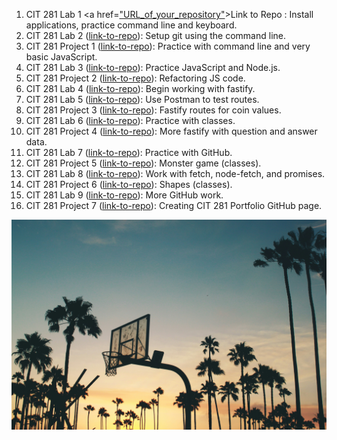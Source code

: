 1. CIT 281 Lab 1 <a href=["URL_of_your_repository"](https://jeremymeltzer.github.io/cit281-lab1/)>Link to Repo</a> : Install applications, practice command line and keyboard.
2. CIT 281 Lab 2 ([link-to-repo](https://jeremymeltzer.github.io/cit281-lab2/)): Setup git using the command line.
3. CIT 281 Project 1 ([link-to-repo](https://jeremymeltzer.github.io/cit281-p1/)): Practice with command line and very basic JavaScript.
4. CIT 281 Lab 3 ([link-to-repo](https://jeremymeltzer.github.io/cit281-lab3/)): Practice JavaScript and Node.js.
5. CIT 281 Project 2 ([link-to-repo](https://jeremymeltzer.github.io/cit281-p2/)): Refactoring JS code.
6. CIT 281 Lab 4 ([link-to-repo](https://jeremymeltzer.github.io/cit281-lab4/)): Begin working with fastify.
7. CIT 281 Lab 5 ([link-to-repo](https://jeremymeltzer.github.io/cit281-lab5/)): Use Postman to test routes.
8. CIT 281 Project 3 ([link-to-repo](https://jeremymeltzer.github.io/cit281-p3/)): Fastify routes for coin values.
9. CIT 281 Lab 6 ([link-to-repo](https://jeremymeltzer.github.io/cit281-lab6/)): Practice with classes.
10. CIT 281 Project 4 ([link-to-repo](https://jeremymeltzer.github.io/cit281-p4/)): More fastify with question and answer data.
11. CIT 281 Lab 7 ([link-to-repo](https://jeremymeltzer.github.io/cit281-lab7/)): Practice with GitHub.
12. CIT 281 Project 5 ([link-to-repo](https://jeremymeltzer.github.io/cit281-p5/)): Monster game (classes).
13. CIT 281 Lab 8 ([link-to-repo](https://jeremymeltzer.github.io/cit281-lab8/)): Work with fetch, node-fetch, and promises.
14. CIT 281 Project 6 ([link-to-repo](https://jeremymeltzer.github.io/cit281-p6/)): Shapes (classes).
15. CIT 281 Lab 9 ([link-to-repo](https://jeremymeltzer.github.io/cit281-lab9/)): More GitHub work.
16. CIT 281 Project 7 ([link-to-repo](https://jeremymeltzer.github.io/cit281-p7/)): Creating CIT 281 Portfolio GitHub page.


![Image](/nick-jio-57rD2oDZquc-unsplash.jpg)
